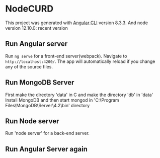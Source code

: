 # NodeCURD

This project was generated with [Angular CLI](https://github.com/angular/angular-cli) version 8.3.3.
And node version 12.10.0: recent version

## Run Angular server

Run `ng serve` for a front-end server(webpack). Navigate to `http://localhost:4200/`. The app will automatically reload if you change any of the source files.

## Run MongoDB Server
First make the directory 'data' in C and make the directory 'db' in 'data' 
Install MongoDB and then start mongod in 'C:\Program Files\MongoDB\Server\4.2\bin' directory

## Run Node server

Run 'node server' for a back-end server.

## Run Angular Server again
